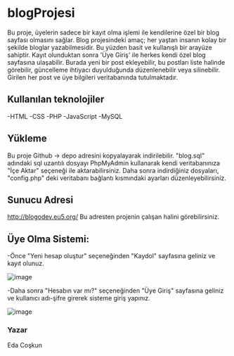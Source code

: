 # blogProjesi
Bu proje, üyelerin sadece bir kayıt olma işlemi ile kendilerine özel bir blog sayfası olmasını sağlar. Blog projesindeki amaç; her yaştan insanın kolay bir şekilde bloglar yazabilmesidir. Bu yüzden basit ve kullanışlı bir arayüze sahiptir. Kayıt olunduktan sonra 'Üye Giriş' ile herkes kendi özel blog sayfasına ulaşabilir. Burada yeni bir post ekleyebilir, bu postları liste halinde görebilir, güncelleme ihtiyacı duyulduğunda düzenlenebilir veya silinebilir. Girilen her post ve üye bilgileri veritabanında tutulmaktadır.

## Kullanılan teknolojiler
-HTML
-CSS
-PHP
-JavaScript
-MySQL

## Yükleme
Bu proje Github → depo adresini kopyalayarak indirilebilir.
"blog.sql" adındaki sql uzantılı dosyayı PhpMyAdmin kullanarak kendi veritabanınıza "İçe Aktar" seçeneği ile aktarabilirsiniz. Daha sonra indirdiğiniz dosyaları, "config.php" deki veritabanı bağlantı kısmındaki ayarları düzenleyebilirsiniz.

## Sunucu Adresi
http://blogodev.eu5.org/
Bu adresten projenin çalışan halini görebilirsiniz.

## Üye Olma Sistemi:
-Önce "Yeni hesap oluştur" seçeneğinden "Kaydol" sayfasına geliniz ve kayıt olunuz.

![image](https://user-images.githubusercontent.com/56333115/122468575-8eb99a00-cfc4-11eb-9537-6c762c64ba5e.png)

-Daha sonra "Hesabın var mı?" seçeneğinden "Üye Giriş" sayfasına geliniz ve kullanıcı adı-şifre girerek sisteme giriş yapınız.

![image](https://user-images.githubusercontent.com/56333115/122468880-f374f480-cfc4-11eb-83d6-c92f94cc18f0.png)

### Yazar
Eda Coşkun
